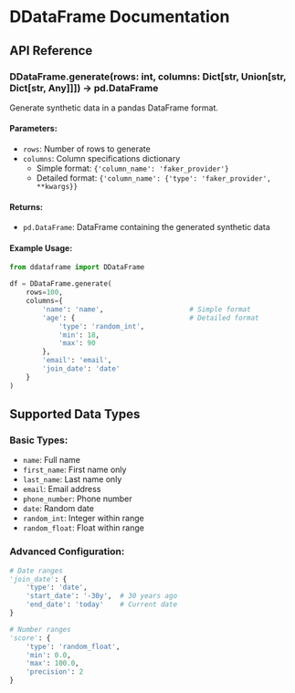 # DDataFrame Documentation

## API Reference

### DDataFrame.generate(rows: int, columns: Dict[str, Union[str, Dict[str, Any]]]) -> pd.DataFrame

Generate synthetic data in a pandas DataFrame format.

#### Parameters:
- `rows`: Number of rows to generate
- `columns`: Column specifications dictionary
  - Simple format: `{'column_name': 'faker_provider'}`
  - Detailed format: `{'column_name': {'type': 'faker_provider', **kwargs}}`

#### Returns:
- `pd.DataFrame`: DataFrame containing the generated synthetic data

#### Example Usage:
```python
from ddataframe import DDataFrame

df = DDataFrame.generate(
    rows=100,
    columns={
        'name': 'name',                     # Simple format
        'age': {                            # Detailed format
            'type': 'random_int',
            'min': 18,
            'max': 90
        },
        'email': 'email',
        'join_date': 'date'
    }
)
```

## Supported Data Types

### Basic Types:
- `name`: Full name
- `first_name`: First name only
- `last_name`: Last name only
- `email`: Email address
- `phone_number`: Phone number
- `date`: Random date
- `random_int`: Integer within range
- `random_float`: Float within range

### Advanced Configuration:
```python
# Date ranges
'join_date': {
    'type': 'date',
    'start_date': '-30y',  # 30 years ago
    'end_date': 'today'    # Current date
}

# Number ranges
'score': {
    'type': 'random_float',
    'min': 0.0,
    'max': 100.0,
    'precision': 2
}
